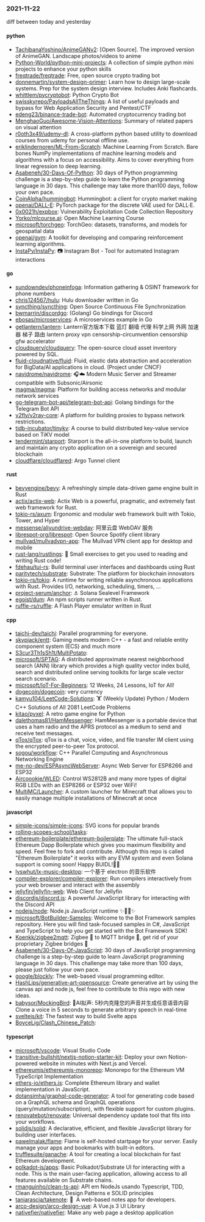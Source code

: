 ### 2021-11-22
diff between today and yesterday

#### python
* [TachibanaYoshino/AnimeGANv2](https://github.com/TachibanaYoshino/AnimeGANv2): [Open Source]. The improved version of AnimeGAN. Landscape photos/videos to anime
* [Python-World/python-mini-projects](https://github.com/Python-World/python-mini-projects): A collection of simple python mini projects to enhance your python skills
* [freqtrade/freqtrade](https://github.com/freqtrade/freqtrade): Free, open source crypto trading bot
* [donnemartin/system-design-primer](https://github.com/donnemartin/system-design-primer): Learn how to design large-scale systems. Prep for the system design interview. Includes Anki flashcards.
* [whittlem/pycryptobot](https://github.com/whittlem/pycryptobot): Python Crypto Bot
* [swisskyrepo/PayloadsAllTheThings](https://github.com/swisskyrepo/PayloadsAllTheThings): A list of useful payloads and bypass for Web Application Security and Pentest/CTF
* [edeng23/binance-trade-bot](https://github.com/edeng23/binance-trade-bot): Automated cryptocurrency trading bot
* [MenghaoGuo/Awesome-Vision-Attentions](https://github.com/MenghaoGuo/Awesome-Vision-Attentions): Summary of related papers on visual attention
* [r0oth3x49/udemy-dl](https://github.com/r0oth3x49/udemy-dl): A cross-platform python based utility to download courses from udemy for personal offline use.
* [eriklindernoren/ML-From-Scratch](https://github.com/eriklindernoren/ML-From-Scratch): Machine Learning From Scratch. Bare bones NumPy implementations of machine learning models and algorithms with a focus on accessibility. Aims to cover everything from linear regression to deep learning.
* [Asabeneh/30-Days-Of-Python](https://github.com/Asabeneh/30-Days-Of-Python): 30 days of Python programming challenge is a step-by-step guide to learn the Python programming language in 30 days. This challenge may take more than100 days, follow your own pace.
* [CoinAlpha/hummingbot](https://github.com/CoinAlpha/hummingbot): Hummingbot: a client for crypto market making
* [openai/DALL-E](https://github.com/openai/DALL-E): PyTorch package for the discrete VAE used for DALL·E.
* [0x0021h/expbox](https://github.com/0x0021h/expbox): Vulnerability Exploitation Code Collection Repository
* [Yorko/mlcourse.ai](https://github.com/Yorko/mlcourse.ai): Open Machine Learning Course
* [microsoft/torchgeo](https://github.com/microsoft/torchgeo): TorchGeo: datasets, transforms, and models for geospatial data
* [openai/gym](https://github.com/openai/gym): A toolkit for developing and comparing reinforcement learning algorithms.
* [InstaPy/InstaPy](https://github.com/InstaPy/InstaPy): 📷 Instagram Bot - Tool for automated Instagram interactions

#### go
* [sundowndev/phoneinfoga](https://github.com/sundowndev/phoneinfoga): Information gathering & OSINT framework for phone numbers
* [chris124567/hulu](https://github.com/chris124567/hulu): Hulu downloader written in Go
* [syncthing/syncthing](https://github.com/syncthing/syncthing): Open Source Continuous File Synchronization
* [bwmarrin/discordgo](https://github.com/bwmarrin/discordgo): (Golang) Go bindings for Discord
* [ebosas/microservices](https://github.com/ebosas/microservices): A microservices example in Go
* [getlantern/lantern](https://github.com/getlantern/lantern): Lantern官方版本下载 蓝灯 翻墙 代理 科学上网 外网 加速器 梯子 路由 lantern proxy vpn censorship-circumvention censorship gfw accelerator
* [cloudquery/cloudquery](https://github.com/cloudquery/cloudquery): The open-source cloud asset inventory powered by SQL.
* [fluid-cloudnative/fluid](https://github.com/fluid-cloudnative/fluid): Fluid, elastic data abstraction and acceleration for BigData/AI applications in cloud. (Project under CNCF)
* [navidrome/navidrome](https://github.com/navidrome/navidrome): 🎧☁️ Modern Music Server and Streamer compatible with Subsonic/Airsonic
* [magma/magma](https://github.com/magma/magma): Platform for building access networks and modular network services
* [go-telegram-bot-api/telegram-bot-api](https://github.com/go-telegram-bot-api/telegram-bot-api): Golang bindings for the Telegram Bot API
* [v2fly/v2ray-core](https://github.com/v2fly/v2ray-core): A platform for building proxies to bypass network restrictions.
* [tidb-incubator/tinykv](https://github.com/tidb-incubator/tinykv): A course to build distributed key-value service based on TiKV model
* [tendermint/starport](https://github.com/tendermint/starport): Starport is the all-in-one platform to build, launch and maintain any crypto application on a sovereign and secured blockchain
* [cloudflare/cloudflared](https://github.com/cloudflare/cloudflared): Argo Tunnel client

#### rust
* [bevyengine/bevy](https://github.com/bevyengine/bevy): A refreshingly simple data-driven game engine built in Rust
* [actix/actix-web](https://github.com/actix/actix-web): Actix Web is a powerful, pragmatic, and extremely fast web framework for Rust.
* [tokio-rs/axum](https://github.com/tokio-rs/axum): Ergonomic and modular web framework built with Tokio, Tower, and Hyper
* [messense/aliyundrive-webdav](https://github.com/messense/aliyundrive-webdav): 阿里云盘 WebDAV 服务
* [librespot-org/librespot](https://github.com/librespot-org/librespot): Open Source Spotify client library
* [mullvad/mullvadvpn-app](https://github.com/mullvad/mullvadvpn-app): The Mullvad VPN client app for desktop and mobile
* [rust-lang/rustlings](https://github.com/rust-lang/rustlings): 🦀 Small exercises to get you used to reading and writing Rust code!
* [fdehau/tui-rs](https://github.com/fdehau/tui-rs): Build terminal user interfaces and dashboards using Rust
* [paritytech/substrate](https://github.com/paritytech/substrate): Substrate: The platform for blockchain innovators
* [tokio-rs/tokio](https://github.com/tokio-rs/tokio): A runtime for writing reliable asynchronous applications with Rust. Provides I/O, networking, scheduling, timers, ...
* [project-serum/anchor](https://github.com/project-serum/anchor): ⚓ Solana Sealevel Framework
* [egoist/dum](https://github.com/egoist/dum): An npm scripts runner written in Rust.
* [ruffle-rs/ruffle](https://github.com/ruffle-rs/ruffle): A Flash Player emulator written in Rust

#### cpp
* [taichi-dev/taichi](https://github.com/taichi-dev/taichi): Parallel programming for everyone.
* [skypjack/entt](https://github.com/skypjack/entt): Gaming meets modern C++ - a fast and reliable entity component system (ECS) and much more
* [S3cur3Th1sSh1t/MultiPotato](https://github.com/S3cur3Th1sSh1t/MultiPotato): 
* [microsoft/SPTAG](https://github.com/microsoft/SPTAG): A distributed approximate nearest neighborhood search (ANN) library which provides a high quality vector index build, search and distributed online serving toolkits for large scale vector search scenario.
* [microsoft/IoT-For-Beginners](https://github.com/microsoft/IoT-For-Beginners): 12 Weeks, 24 Lessons, IoT for All!
* [dogecoin/dogecoin](https://github.com/dogecoin/dogecoin): very currency
* [kamyu104/LeetCode-Solutions](https://github.com/kamyu104/LeetCode-Solutions): 🏋️ (Weekly Update) Python / Modern C++ Solutions of All 2081 LeetCode Problems
* [kitao/pyxel](https://github.com/kitao/pyxel): A retro game engine for Python
* [dalethomas81/HamMessenger](https://github.com/dalethomas81/HamMessenger): HamMessenger is a portable device that uses a ham radio and the APRS protocol as a medium to send and receive text messages.
* [qTox/qTox](https://github.com/qTox/qTox): qTox is a chat, voice, video, and file transfer IM client using the encrypted peer-to-peer Tox protocol.
* [sogou/workflow](https://github.com/sogou/workflow): C++ Parallel Computing and Asynchronous Networking Engine
* [me-no-dev/ESPAsyncWebServer](https://github.com/me-no-dev/ESPAsyncWebServer): Async Web Server for ESP8266 and ESP32
* [Aircoookie/WLED](https://github.com/Aircoookie/WLED): Control WS2812B and many more types of digital RGB LEDs with an ESP8266 or ESP32 over WiFi!
* [MultiMC/Launcher](https://github.com/MultiMC/Launcher): A custom launcher for Minecraft that allows you to easily manage multiple installations of Minecraft at once

#### javascript
* [simple-icons/simple-icons](https://github.com/simple-icons/simple-icons): SVG icons for popular brands
* [rolling-scopes-school/tasks](https://github.com/rolling-scopes-school/tasks): 
* [ethereum-boilerplate/ethereum-boilerplate](https://github.com/ethereum-boilerplate/ethereum-boilerplate): The ultimate full-stack Ethereum Dapp Boilerplate which gives you maximum flexibility and speed. Feel free to fork and contribute. Although this repo is called "Ethereum Boilerplate" it works with any EVM system and even Solana support is coming soon! Happy BUIDL!👷‍♂️
* [lyswhut/lx-music-desktop](https://github.com/lyswhut/lx-music-desktop): 一个基于 electron 的音乐软件
* [compiler-explorer/compiler-explorer](https://github.com/compiler-explorer/compiler-explorer): Run compilers interactively from your web browser and interact with the assembly
* [jellyfin/jellyfin-web](https://github.com/jellyfin/jellyfin-web): Web Client for Jellyfin
* [discordjs/discord.js](https://github.com/discordjs/discord.js): A powerful JavaScript library for interacting with the Discord API
* [nodejs/node](https://github.com/nodejs/node): Node.js JavaScript runtime ✨🐢🚀✨
* [microsoft/BotBuilder-Samples](https://github.com/microsoft/BotBuilder-Samples): Welcome to the Bot Framework samples repository. Here you will find task-focused samples in C#, JavaScript and TypeScript to help you get started with the Bot Framework SDK!
* [Koenkk/zigbee2mqtt](https://github.com/Koenkk/zigbee2mqtt): Zigbee 🐝 to MQTT bridge 🌉, get rid of your proprietary Zigbee bridges 🔨
* [Asabeneh/30-Days-Of-JavaScript](https://github.com/Asabeneh/30-Days-Of-JavaScript): 30 days of JavaScript programming challenge is a step-by-step guide to learn JavaScript programming language in 30 days. This challenge may take more than 100 days, please just follow your own pace.
* [google/blockly](https://github.com/google/blockly): The web-based visual programming editor.
* [HashLips/generative-art-opensource](https://github.com/HashLips/generative-art-opensource): Create generative art by using the canvas api and node js, feel free to contribute to this repo with new ideas.
* [babysor/MockingBird](https://github.com/babysor/MockingBird): 🚀AI拟声: 5秒内克隆您的声音并生成任意语音内容 Clone a voice in 5 seconds to generate arbitrary speech in real-time
* [sveltejs/kit](https://github.com/sveltejs/kit): The fastest way to build Svelte apps
* [BoyceLig/Clash_Chinese_Patch](https://github.com/BoyceLig/Clash_Chinese_Patch): 

#### typescript
* [microsoft/vscode](https://github.com/microsoft/vscode): Visual Studio Code
* [transitive-bullshit/nextjs-notion-starter-kit](https://github.com/transitive-bullshit/nextjs-notion-starter-kit): Deploy your own Notion-powered website in minutes with Next.js and Vercel.
* [ethereumjs/ethereumjs-monorepo](https://github.com/ethereumjs/ethereumjs-monorepo): Monorepo for the Ethereum VM TypeScript Implementation
* [ethers-io/ethers.js](https://github.com/ethers-io/ethers.js): Complete Ethereum library and wallet implementation in JavaScript.
* [dotansimha/graphql-code-generator](https://github.com/dotansimha/graphql-code-generator): A tool for generating code based on a GraphQL schema and GraphQL operations (query/mutation/subscription), with flexible support for custom plugins.
* [renovatebot/renovate](https://github.com/renovatebot/renovate): Universal dependency update tool that fits into your workflows.
* [solidjs/solid](https://github.com/solidjs/solid): A declarative, efficient, and flexible JavaScript library for building user interfaces.
* [pawelmalak/flame](https://github.com/pawelmalak/flame): Flame is self-hosted startpage for your server. Easily manage your apps and bookmarks with built-in editors.
* [trufflesuite/ganache](https://github.com/trufflesuite/ganache): A tool for creating a local blockchain for fast Ethereum development.
* [polkadot-js/apps](https://github.com/polkadot-js/apps): Basic Polkadot/Substrate UI for interacting with a node. This is the main user-facing application, allowing access to all features available on Substrate chains.
* [rmanguinho/clean-ts-api](https://github.com/rmanguinho/clean-ts-api): API em NodeJs usando Typescript, TDD, Clean Architecture, Design Patterns e SOLID principles
* [taniarascia/takenote](https://github.com/taniarascia/takenote): 📝 ‎ A web-based notes app for developers.
* [arco-design/arco-design-vue](https://github.com/arco-design/arco-design-vue): A Vue.js 3 UI Library
* [nativefier/nativefier](https://github.com/nativefier/nativefier): Make any web page a desktop application
